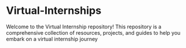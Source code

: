 # Virtual-Internships
Welcome to the Virtual Internship repository! This repository is a comprehensive collection of resources, projects, and guides to help you embark on a virtual internship journey
